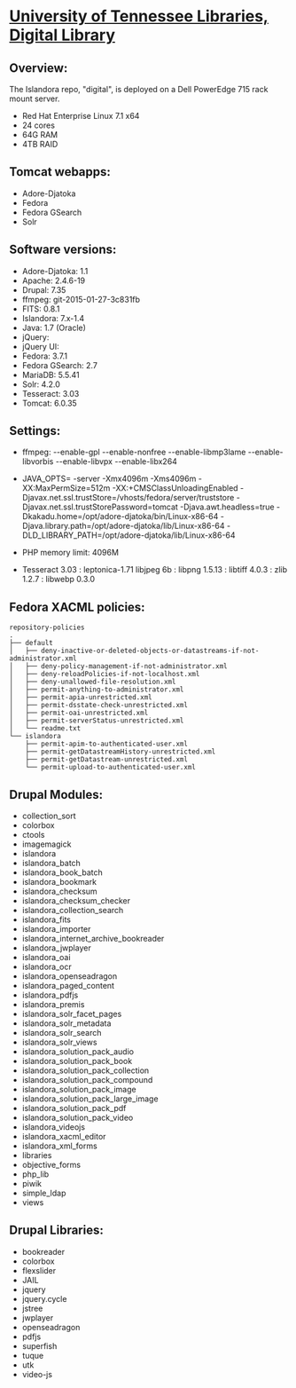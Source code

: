 # [University of Tennessee Libraries, Digital Library](http://digital.lib.utk.edu/collections)

## Overview:

The Islandora repo, "digital", is deployed on a Dell PowerEdge 715 rack mount server.

* Red Hat Enterprise Linux 7.1 x64
* 24 cores
* 64G RAM
* 4TB RAID

## Tomcat webapps:

* Adore-Djatoka
* Fedora
* Fedora GSearch
* Solr

## Software versions:

* Adore-Djatoka: 1.1
* Apache: 2.4.6-19
* Drupal: 7.35
* ffmpeg: git-2015-01-27-3c831fb
* FITS: 0.8.1
* Islandora: 7.x-1.4
* Java: 1.7 (Oracle)
* jQuery: 
* jQuery UI: 
* Fedora: 3.7.1
* Fedora GSearch: 2.7
* MariaDB: 5.5.41
* Solr: 4.2.0
* Tesseract: 3.03
* Tomcat: 6.0.35
 

## Settings:

* ffmpeg:  --enable-gpl --enable-nonfree --enable-libmp3lame --enable-libvorbis --enable-libvpx --enable-libx264
* JAVA_OPTS= -server -Xmx4096m -Xms4096m
 -XX:MaxPermSize=512m
 -XX:+CMSClassUnloadingEnabled
 -Djavax.net.ssl.trustStore=/vhosts/fedora/server/truststore
 -Djavax.net.ssl.trustStorePassword=tomcat
 -Djava.awt.headless=true
 -Dkakadu.home=/opt/adore-djatoka/bin/Linux-x86-64
 -Djava.library.path=/opt/adore-djatoka/lib/Linux-x86-64
 -DLD_LIBRARY_PATH=/opt/adore-djatoka/lib/Linux-x86-64
 
* PHP memory limit: 4096M
* Tesseract 3.03 : leptonica-1.71  libjpeg 6b : libpng 1.5.13 : libtiff 4.0.3 : zlib 1.2.7 : libwebp 0.3.0

## Fedora XACML policies:
```
repository-policies
.
├── default
│   ├── deny-inactive-or-deleted-objects-or-datastreams-if-not-administrator.xml
│   ├── deny-policy-management-if-not-administrator.xml
│   ├── deny-reloadPolicies-if-not-localhost.xml
│   ├── deny-unallowed-file-resolution.xml
│   ├── permit-anything-to-administrator.xml
│   ├── permit-apia-unrestricted.xml
│   ├── permit-dsstate-check-unrestricted.xml
│   ├── permit-oai-unrestricted.xml
│   ├── permit-serverStatus-unrestricted.xml
│   └── readme.txt
└── islandora
    ├── permit-apim-to-authenticated-user.xml
    ├── permit-getDatastreamHistory-unrestricted.xml
    ├── permit-getDatastream-unrestricted.xml
    └── permit-upload-to-authenticated-user.xml
```

## Drupal Modules:

* collection_sort
* colorbox
* ctools
* imagemagick
* islandora
* islandora_batch
* islandora_book_batch
* islandora_bookmark
* islandora_checksum
* islandora_checksum_checker
* islandora_collection_search
* islandora_fits
* islandora_importer
* islandora_internet_archive_bookreader
* islandora_jwplayer
* islandora_oai
* islandora_ocr
* islandora_openseadragon
* islandora_paged_content
* islandora_pdfjs
* islandora_premis
* islandora_solr_facet_pages
* islandora_solr_metadata
* islandora_solr_search
* islandora_solr_views
* islandora_solution_pack_audio
* islandora_solution_pack_book
* islandora_solution_pack_collection
* islandora_solution_pack_compound
* islandora_solution_pack_image
* islandora_solution_pack_large_image
* islandora_solution_pack_pdf
* islandora_solution_pack_video
* islandora_videojs
* islandora_xacml_editor
* islandora_xml_forms
* libraries
* objective_forms
* php_lib
* piwik
* simple_ldap
* views

## Drupal Libraries:

* bookreader
* colorbox
* flexslider
* JAIL
* jquery
* jquery.cycle
* jstree
* jwplayer
* openseadragon
* pdfjs
* superfish
* tuque
* utk
* video-js

